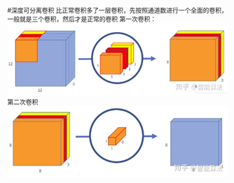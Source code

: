#深度可分离卷积
比正常卷积多了一层卷积，先按照通道数进行一个全面的卷积，一般就是三个卷积，然后才是正常的卷积
第一次卷积：
![img.png](img.png)
第二次卷积
![img_1.png](img_1.png)
